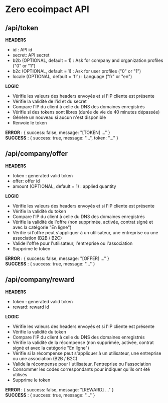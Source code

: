 Zero ecoimpact API
==================

/api/token
----------

**HEADERS**
- id : API id
- secret: API secret
- b2b (OPTIONAL, default = 1) : Ask for company and organization profiles ("0" or "1")
- b2c (OPTIONAL, default = 1) : Ask for user profiles ("0" or "1")
- locale (OPTIONAL, default = 'fr') : Language ("fr" or "en")

**LOGIC**
- Vérifie les valeurs des headers envoyés et si l'IP cliente est présente
- Vérifie la validité de l'id et du secret
- Compare l'IP du client à celle du DNS des domaines enregistrés
- Vérifie si des tokens sont libres (durée de vie de 40 minutes dépassée)
- Génère un nouveau si aucun n'est disponible
- Renvoie le token

**ERROR** : { success: false, message: "[TOKEN] ..." }<br/>
**SUCCESS** : { success: true, message: "...", token: "..." }


/api/company/offer
------------------
**HEADERS**
- token : generated valid token
- offer: offer id
- amount (OPTIONAL, default = 1) : applied quantity

**LOGIC**
- Vérifie les valeurs des headers envoyés et si l'IP cliente est présente
- Vérifie la validité du token
- Compare l'IP du client à celle du DNS des domaines enregistrés
- Vérifie la validité de l'offre (non supprimée, activée, contrat signé et avec la catégorie "En ligne")
- Vérifie si l'offre peut s'appliquer à un utilisateur, une entreprise ou une association (B2B / B2C)
- Valide l'offre pour l'utilisateur, l'entreprise ou l'association
- Supprime le token

**ERROR** : { success: false, message: "[OFFER] ..." }<br/>
**SUCCESS** : { success: true, message: "..." }


/api/company/reward
-------------------
**HEADERS**
- token : generated valid token
- reward: reward id

**LOGIC**
- Vérifie les valeurs des headers envoyés et si l'IP cliente est présente
- Vérifie la validité du token
- Compare l'IP du client à celle du DNS des domaines enregistrés
- Vérifie la validité de la récompense (non supprimée, activée, contrat signé et avec la catégorie "En ligne")
- Vérifie si la récompense peut s'appliquer à un utilisateur, une entreprise ou une association (B2B / B2C)
- Valide la récompense pour l'utilisateur, l'entreprise ou l'association
- Consommer les codes correspondants pour indiquer qu'ils ont été utilisés
- Supprime le token

**ERROR** : { success: false, message: "[REWARD] ..." }<br/>
**SUCCESS** : { success: true, message: "..." }
